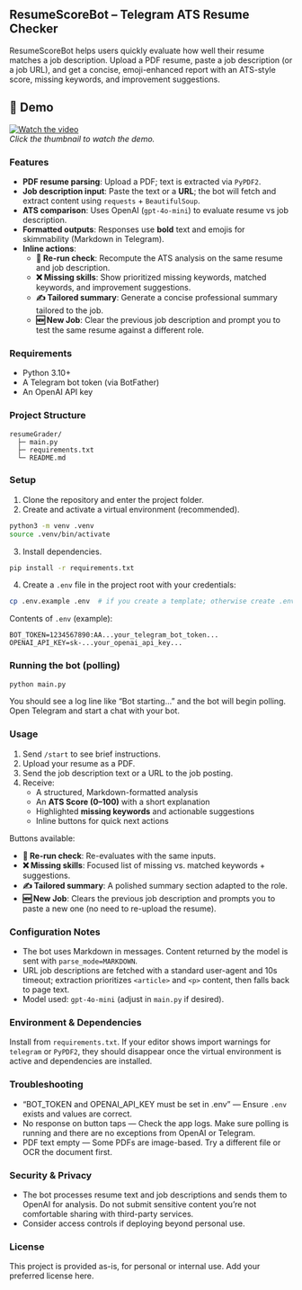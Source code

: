 ## ResumeScoreBot – Telegram ATS Resume Checker

ResumeScoreBot helps users quickly evaluate how well their resume matches a job description. Upload a PDF resume, paste a job description (or a job URL), and get a concise, emoji-enhanced report with an ATS-style score, missing keywords, and improvement suggestions.

## 🎥 Demo

[![Watch the video](https://img.youtube.com/vi/HzyJTzH7mRU/maxresdefault.jpg)](https://youtu.be/HzyJTzH7mRU)  
*Click the thumbnail to watch the demo.*


### Features
- **PDF resume parsing**: Upload a PDF; text is extracted via `PyPDF2`.
- **Job description input**: Paste the text or a **URL**; the bot will fetch and extract content using `requests` + `BeautifulSoup`.
- **ATS comparison**: Uses OpenAI (`gpt-4o-mini`) to evaluate resume vs job description.
- **Formatted outputs**: Responses use **bold** text and emojis for skimmability (Markdown in Telegram).
- **Inline actions**:
  - **🔄 Re-run check**: Recompute the ATS analysis on the same resume and job description.
  - **❌ Missing skills**: Show prioritized missing keywords, matched keywords, and improvement suggestions.
  - **✍️ Tailored summary**: Generate a concise professional summary tailored to the job.
  - **🆕 New Job**: Clear the previous job description and prompt you to test the same resume against a different role.

### Requirements
- Python 3.10+
- A Telegram bot token (via BotFather)
- An OpenAI API key

### Project Structure
```
resumeGrader/
  ├─ main.py
  ├─ requirements.txt
  └─ README.md
```

### Setup
1. Clone the repository and enter the project folder.
2. Create and activate a virtual environment (recommended).
```bash
python3 -m venv .venv
source .venv/bin/activate
```
3. Install dependencies.
```bash
pip install -r requirements.txt
```
4. Create a `.env` file in the project root with your credentials:
```bash
cp .env.example .env  # if you create a template; otherwise create .env directly
```
Contents of `.env` (example):
```env
BOT_TOKEN=1234567890:AA...your_telegram_bot_token...
OPENAI_API_KEY=sk-...your_openai_api_key...
```

### Running the bot (polling)
```bash
python main.py
```
You should see a log line like “Bot starting...” and the bot will begin polling. Open Telegram and start a chat with your bot.

### Usage
1. Send `/start` to see brief instructions.
2. Upload your resume as a PDF.
3. Send the job description text or a URL to the job posting.
4. Receive:
   - A structured, Markdown-formatted analysis
   - An **ATS Score (0–100)** with a short explanation
   - Highlighted **missing keywords** and actionable suggestions
   - Inline buttons for quick next actions

Buttons available:
- **🔄 Re-run check**: Re-evaluates with the same inputs.
- **❌ Missing skills**: Focused list of missing vs. matched keywords + suggestions.
- **✍️ Tailored summary**: A polished summary section adapted to the role.
- **🆕 New Job**: Clears the previous job description and prompts you to paste a new one (no need to re-upload the resume).

### Configuration Notes
- The bot uses Markdown in messages. Content returned by the model is sent with `parse_mode=MARKDOWN`.
- URL job descriptions are fetched with a standard user-agent and 10s timeout; extraction prioritizes `<article>` and `<p>` content, then falls back to page text.
- Model used: `gpt-4o-mini` (adjust in `main.py` if desired).

### Environment & Dependencies
Install from `requirements.txt`. If your editor shows import warnings for `telegram` or `PyPDF2`, they should disappear once the virtual environment is active and dependencies are installed.

### Troubleshooting
- “BOT_TOKEN and OPENAI_API_KEY must be set in .env” — Ensure `.env` exists and values are correct.
- No response on button taps — Check the app logs. Make sure polling is running and there are no exceptions from OpenAI or Telegram.
- PDF text empty — Some PDFs are image-based. Try a different file or OCR the document first.

### Security & Privacy
- The bot processes resume text and job descriptions and sends them to OpenAI for analysis. Do not submit sensitive content you’re not comfortable sharing with third-party services.
- Consider access controls if deploying beyond personal use.

### License
This project is provided as-is, for personal or internal use. Add your preferred license here.